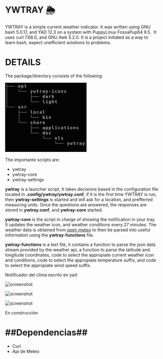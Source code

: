 YWTRAY     🌦
=============
YWTRAY is a simple current weather indicator. It was written using GNU bash 5.0.17, and YAD 12.3 on a system with PuppyLinux FossaPup64 9.5 . It uses curl 7.68.0, and GNU Awk 5.2.0. 
It is a project initiated as a way to learn bash, expect unefficient solutions to problems.

DETAILS
======
The package/directory consists of the following:


![Alt text](/read_assets/structure01-20230317_42.png.png?raw=true "Directory Main Structure")

The importante scripts are:

* ywtray
* ywtray-core
* ywtray-settings

**ywtray** is a launcher script, It takes decisions based in the configuration file located in **.config/ywtray/ywtray.conf**, if it is the first time YWTRAY is run, then **ywtray-settings** is started and will ask for a location, and prefferred measuring units. Once the questions are answered, the responses are stored in **ywtray.conf**, and **ywtray-core** started.   

**ywtray-core** is the script in charge of showing the notification in your tray. It updates the weather icon, and weather conditions every 27 minutes. The weather data is obtained from [open meteo](https://open-meteo.com/en/docs "open-meteo.com") to then be parsed into useful information using the **ywtray-functions** file. 

**ywtray-functions** is a text file, it contains a function to parse the json data stream provided by the weather api, a function to parse the latitude and longitude coordinates, code to select the appropiate current weather icon and conditions, code to select the appropiate temperature suffix, and code to select the appropiate wind speed suffix.  


Notificador del clima escrito en yad

![screenshot](https://i.postimg.cc/cJXscvTS/image-16.png)
 
![screenshot](https://i.postimg.cc/P5MLBrK6/image-20.png)

![screenshot](https://i.postimg.cc/HxnTvTP7/image-19.png)

En construcción

##Dependencias##
=================

- Curl
- Api de Meteo
